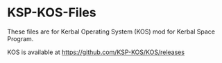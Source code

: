 # KSP-KOS-Files
These files are for Kerbal Operating System (KOS) mod for Kerbal Space Program.

KOS is available at https://github.com/KSP-KOS/KOS/releases
